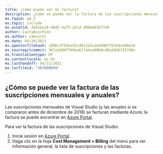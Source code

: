 ```yaml
---
title: ¿Cómo puedo ver mi factura?
description: ¿Cómo se puede ver la factura de las suscripciones mensuales y anuales de Visual Studio?
ms.faqid: q4_5
ms.topic: include
ms.assetid: 2b91ea18-d8d5-4a75-a2cd-4996e63d77e8
author: CaityBuschlen
ms.author: cabuschl
ms.date: 04/20/2021
ms.openlocfilehash: 1d86c3f591a5b1d612a5cae5b087f6164a386e16
ms.sourcegitcommit: 367a2d9df789aa617abaa09b0cd0a18db7357d0c
ms.translationtype: HT
ms.contentlocale: es-ES
ms.lasthandoff: 04/21/2021
ms.locfileid: "107800899"
---
```

## <a name="how-do-i-view-my-invoice-for-monthly-and-annual-subscriptions"></a>¿Cómo se puede ver la factura de las suscripciones mensuales y anuales?

Las suscripciones mensuales de Visual Studio (y las anuales si se compraron antes de diciembre de 2018) se facturan mediante Azure; la factura se puede encontrar en [Azure Portal](https://portal.azure.com/). 

Para ver la factura de las suscripciones de Visual Studio:
1. Inicie sesión en [Azure Portal](https://portal.azure.com/). 
0. Haga clic en la hoja **Cost Management + Billing** del menú para ver información general, la lista de suscripciones y las facturas. 